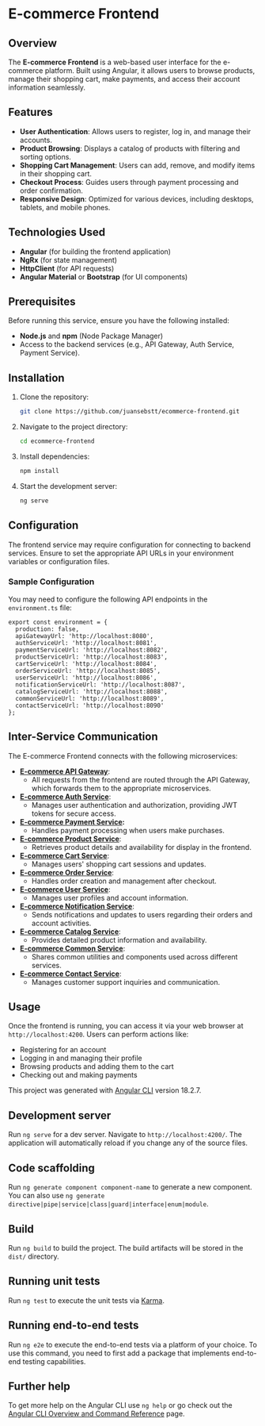 # E-commerce Frontend

## Overview

The **E-commerce Frontend** is a web-based user interface for the e-commerce platform. Built using Angular, it allows users to browse products, manage their shopping cart, make payments, and access their account information seamlessly.

## Features

- **User Authentication**: Allows users to register, log in, and manage their accounts.
- **Product Browsing**: Displays a catalog of products with filtering and sorting options.
- **Shopping Cart Management**: Users can add, remove, and modify items in their shopping cart.
- **Checkout Process**: Guides users through payment processing and order confirmation.
- **Responsive Design**: Optimized for various devices, including desktops, tablets, and mobile phones.

## Technologies Used

- **Angular** (for building the frontend application)
- **NgRx** (for state management)
- **HttpClient** (for API requests)
- **Angular Material** or **Bootstrap** (for UI components)

## Prerequisites

Before running this service, ensure you have the following installed:

- **Node.js** and **npm** (Node Package Manager)
- Access to the backend services (e.g., API Gateway, Auth Service, Payment Service).

## Installation

1. Clone the repository:

    ```bash
    git clone https://github.com/juansebstt/ecommerce-frontend.git
    ```

2. Navigate to the project directory:

    ```bash
    cd ecommerce-frontend
    ```

3. Install dependencies:

    ```bash
    npm install
    ```

4. Start the development server:

    ```bash
    ng serve
    ```


## Configuration

The frontend service may require configuration for connecting to backend services. Ensure to set the appropriate API URLs in your environment variables or configuration files.

### Sample Configuration

You may need to configure the following API endpoints in the `environment.ts` file:

```tsx
export const environment = {
  production: false,
  apiGatewayUrl: 'http://localhost:8080',
  authServiceUrl: 'http://localhost:8081',
  paymentServiceUrl: 'http://localhost:8082',
  productServiceUrl: 'http://localhost:8083',
  cartServiceUrl: 'http://localhost:8084',
  orderServiceUrl: 'http://localhost:8085',
  userServiceUrl: 'http://localhost:8086',
  notificationServiceUrl: 'http://localhost:8087',
  catalogServiceUrl: 'http://localhost:8088',
  commonServiceUrl: 'http://localhost:8089',
  contactServiceUrl: 'http://localhost:8090'
};

```

## Inter-Service Communication

The E-commerce Frontend connects with the following microservices:

- **[E-commerce API Gateway](**https://github.com/juansebstt/ecommerce-api-gateway**)**:
  - All requests from the frontend are routed through the API Gateway, which forwards them to the appropriate microservices.
- **[E-commerce Auth Service](**https://github.com/juansebstt/ecommerce-auth-service**)**:
  - Manages user authentication and authorization, providing JWT tokens for secure access.
- **[E-commerce Payment Service](**https://github.com/juansebstt/ecommerce-payment-service**):**
  - Handles payment processing when users make purchases.
- **[E-commerce Product Service](**https://github.com/juansebstt/ecommerce-product-service**)**:
  - Retrieves product details and availability for display in the frontend.
- **[E-commerce Cart Service](**https://github.com/juansebstt/ecommerce-cart-service**)**:
  - Manages users' shopping cart sessions and updates.
- **[E-commerce Order Service](**https://github.com/juansebstt/ecommerce-order-service**)**:
  - Handles order creation and management after checkout.
- **[E-commerce User Service](**https://github.com/juansebstt/ecommerce-user-service**)**:
  - Manages user profiles and account information.
- **[E-commerce Notification Service](**https://github.com/juansebstt/ecommerce-notification-service**)**:
  - Sends notifications and updates to users regarding their orders and account activities.
- **[E-commerce Catalog Service](**https://github.com/juansebstt/ecommerce-catalog-service**)**:
  - Provides detailed product information and availability.
- **[E-commerce Common Service](**https://github.com/juansebstt/ecommerce-common-service**)**:
  - Shares common utilities and components used across different services.
- **[E-commerce Contact Service](**https://github.com/juansebstt/ecommerce-contact-service**)**:
  - Manages customer support inquiries and communication.

## Usage

Once the frontend is running, you can access it via your web browser at `http://localhost:4200`. Users can perform actions like:

- Registering for an account
- Logging in and managing their profile
- Browsing products and adding them to the cart
- Checking out and making payments


This project was generated with [Angular CLI](https://github.com/angular/angular-cli) version 18.2.7.

## Development server

Run `ng serve` for a dev server. Navigate to `http://localhost:4200/`. The application will automatically reload if you change any of the source files.

## Code scaffolding

Run `ng generate component component-name` to generate a new component. You can also use `ng generate directive|pipe|service|class|guard|interface|enum|module`.

## Build

Run `ng build` to build the project. The build artifacts will be stored in the `dist/` directory.

## Running unit tests

Run `ng test` to execute the unit tests via [Karma](https://karma-runner.github.io).

## Running end-to-end tests

Run `ng e2e` to execute the end-to-end tests via a platform of your choice. To use this command, you need to first add a package that implements end-to-end testing capabilities.

## Further help

To get more help on the Angular CLI use `ng help` or go check out the [Angular CLI Overview and Command Reference](https://angular.dev/tools/cli) page.

